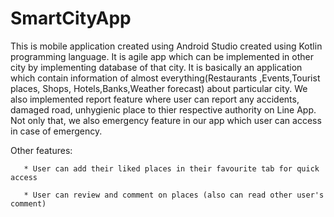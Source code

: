 # SmartCityApp
This is mobile application created using Android Studio created using Kotlin programming language. 
It is agile app which can be implemented in other city by implementing database of that city.
It is basically an application which contain information of almost everything(Restaurants ,Events,Tourist places, Shops, Hotels,Banks,Weather forecast) about particular city.
We also implemented report feature where user can report any accidents, damaged road, unhygienic place to thier respective authority on Line App.
Not only that, we also emergency feature in our app which user can access in case of emergency.

Other features:

       * User can add their liked places in their favourite tab for quick access
       
       * User can review and comment on places (also can read other user's comment)

